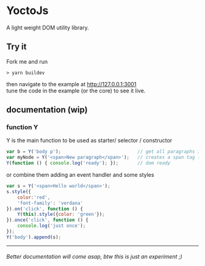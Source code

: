 # YoctoJs

A light weight DOM utility library.

## Try it

Fork me and run
``` 
> yarn buildev
```

then navigate to the example at http://127.0.0.1:3001  
tune the code in the example (or the core) to see it live.

## documentation (wip)

### function Y

Y is the main function to be used as starter/ selector / constructor
``` js
var b = Y('body p');                            // get all paragraphs in the body (wrapped in Y)
var myNode = Y('<span>New paragraph</span>');   // creates a span tag (wrapped in Y)
Y(function () { console.log('ready'); });       // dom ready
```
or combine them adding an event handler and some styles

``` js
var s = Y('<span>Hello world</span>');
s.style({
    color:'red',
    'font-family': 'verdana'
}).on('click', function () {
    Y(this).style({color: 'green'});
}).once('click', function () {
    console.log('just once');
});
Y('body').append(s);
```

---
###### Better documentation will come asap, btw this is just an experiment ;)